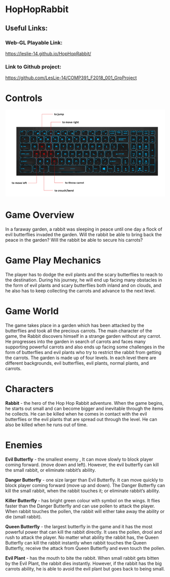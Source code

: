 # HopHopRabbit  

## Useful Links:
### Web-GL Playable Link: 
https://leslie-14.github.io/HopHopRabbit/
### Link to Github project:
https://github.com/LesLie-14/COMP391_F2018_001_GrpProject

# Controls  
![My Controls](https://github.com/LesLie-14/HopHopRabbit/blob/master/Controls.PNG)

# Game Overview 
In a faraway garden, a rabbit was sleeping in peace until one day a flock of evil butterflies invaded the garden. Will the rabbit be able to bring back the peace in the garden? Will the rabbit be able to secure his carrots?

# Game Play Mechanics	
The player has to dodge the evil plants and the scary butterflies to reach to the destination. During his journey, he will end up facing many obstacles in the form of evil plants and scary butterflies both inland and on clouds, and he also has to keep collecting the carrots and advance to the next level.

# Game World 
The game takes place in a garden which has been attacked by the butterflies and took all the precious carrots. The main character of the game, the Rabbit discovers himself in a strange garden without any carrot. He progresses into the garden in search of carrots and faces many supporting powerful carrots and also ends up facing some challenges in the form of butterflies and evil plants who try to restrict the rabbit from getting the carrots. The garden is made up of four levels. In each level there are different backgrounds, evil butterflies, evil plants, normal plants, and carrots.

# Characters
**Rabbit** - the hero of the Hop Hop Rabbit adventure. When the game begins, he starts out small and can become bigger and inevitable through the items he collects. He can be killed when he comes in contact with the evil butterflies or the evil plants that are spread out through the level. He can also be killed when he runs out of time.

# Enemies
**Evil Butterfly** - the smallest enemy , It can move slowly to block player coming forward.  (move down and left).
However, the evil butterfly can kill the small rabbit, or eliminate rabbit’s ability.

**Danger Butterfly** - one size larger than Evil Butterfly. It can move quickly to block player coming forward (move up and down). The Danger Butterfly can kill the small rabbit, when the rabbit touches it; or eliminate rabbit’s ability.

**Killer Butterfly** - has bright green colour with symbol on the wings. It flies faster than the Danger Butterfly and can use pollen to attack the player. When rabbit touches the pollen, the rabbit will either take away the ability or die (small rabbit).

**Queen Butterfly** - the largest butterfly in the game and it has the most powerful power that can kill the rabbit directly. It uses the pollen, drool and rush to attack the player. No matter what ability the rabbit has, the Queen Butterfly can kill the rabbit instantly when rabbit touches the Queen Butterfly, receive the attack from Queen Butterfly and even touch the pollen.

**Evil Plant** - has the mouth to bite the rabbit. When small rabbit gets bitten by the Evil Plant, the rabbit dies instantly. However, if the rabbit has the big carrots ability, he is able to avoid the evil plant but goes back to being small.
